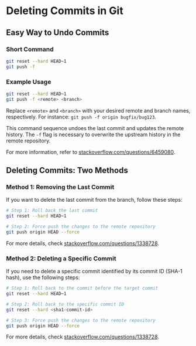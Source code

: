 # Deleting Commits in Git

## Easy Way to Undo Commits

### Short Command

```bash
git reset --hard HEAD~1
git push -f 
```

### Example Usage

```bash
git reset --hard HEAD~1
git push -f <remote> <branch>
```
Replace `<remote>` and `<branch>` with your desired remote and branch names, respectively. For instance: `git push -f origin bugfix/bug123`.

This command sequence undoes the last commit and updates the remote history. The `-f` flag is necessary to overwrite the upstream history in the remote repository.

For more information, refer to [stackoverflow.com/questions/6459080](https://stackoverflow.com/questions/6459080/how-can-i-undo-a-git-commit-locally-and-on-a-remote-after-git-push).

## Deleting Commits: Two Methods

### Method 1: Removing the Last Commit

If you want to delete the last commit from the branch, follow these steps:

```bash
# Step 1: Roll back the last commit
git reset --hard HEAD~1

# Step 2: Force push the changes to the remote repository
git push origin HEAD --force
```

For more details, check [stackoverflow.com/questions/1338728](https://stackoverflow.com/questions/1338728/delete-commits-from-a-branch-in-git).

### Method 2: Deleting a Specific Commit

If you need to delete a specific commit identified by its commit ID (SHA-1 hash), use the following steps:

```bash
# Step 1: Roll back to the commit before the target commit
git reset --hard HEAD~1

# Step 2: Roll back to the specific commit ID
git reset --hard <sha1-commit-id>

# Step 3: Force push the changes to the remote repository
git push origin HEAD --force
```

For more details, check [stackoverflow.com/questions/1338728](https://stackoverflow.com/questions/1338728/how-do-i-delete-a-commit-from-a-branch).
